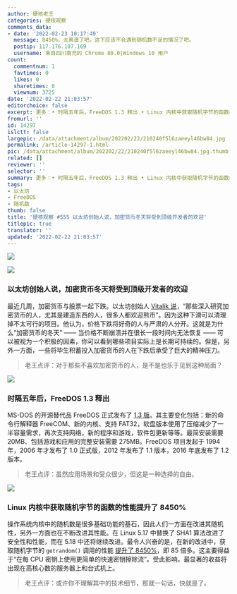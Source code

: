 ```yaml
---
author: 硬核老王
categories: 硬核观察
comments_data:
- date: '2022-02-23 10:17:49'
  message: 8450%，太离谱了吧。这下应该不会遇到随机数不足的情况了吧。
  postip: 117.176.107.169
  username: 来自四川南充的 Chrome 80.0|Windows 10 用户
count:
  commentnum: 1
  favtimes: 0
  likes: 0
  sharetimes: 0
  viewnum: 3725
date: '2022-02-22 21:03:57'
editorchoice: false
excerpt: 更多：• 时隔五年后，FreeDOS 1.3 释出 • Linux 内核中获取随机字节的函数的性能提升了 8450%
fromurl: ''
id: 14297
islctt: false
largepic: /data/attachment/album/202202/22/210240f5l6zaeeyl46bw84.jpg
permalink: /article-14297-1.html
pic: /data/attachment/album/202202/22/210240f5l6zaeeyl46bw84.jpg.thumb.jpg
related: []
reviewer: ''
selector: ''
summary: 更多：• 时隔五年后，FreeDOS 1.3 释出 • Linux 内核中获取随机字节的函数的性能提升了 8450%
tags:
- 以太坊
- FreeDOS
- 随机数
thumb: false
title: '硬核观察 #555 以太坊创始人说，加密货币冬天将受到顶级开发者的欢迎'
titlepic: true
translator: ''
updated: '2022-02-22 21:03:57'
---
```


![](/data/attachment/album/202202/22/210240f5l6zaeeyl46bw84.jpg)


![](/data/attachment/album/202202/22/210256p12d2rktnvdqq8pp.jpg)


### 以太坊创始人说，加密货币冬天将受到顶级开发者的欢迎


最近几周，加密货币与股票一起下跌。以太坊创始人 [Vitalik 说](https://markets.businessinsider.com/news/currencies/crypto-winter-ethereum-bitcoin-blockchain-technology-markets-investors-price-developers-2022-2)，“那些深入研究加密货币的人，尤其是建造东西的人，很多人都欢迎熊市”。因为这种下滑可以清理掉不太可行的项目。他认为，价格下跌将好奇的人与严肃的人分开。这就是为什么“加密货币的冬天” —— 当价格不断崩溃并在很长一段时间内无法恢复 —— 可以被视为一个积极的因素，你可以看到哪些项目实际上是长期可持续的。但是，另外一方面，一些将毕生积蓄投入加密货币的人在下跌后承受了巨大的精神压力。



> 
> 老王点评：对于那些不喜欢加密货币的人，是不是也乐于见到这种局面？
> 
> 
> 


![](/data/attachment/album/202202/22/210310k8yyz8siiiil3ol9.jpg)


### 时隔五年后，FreeDOS 1.3 释出


MS-DOS 的开源替代品 FreeDOS 正式发布了 [1.3 版](https://sourceforge.net/p/freedos/news/2022/02/freedos-13/)。其主要变化包括：新的命令行解释器 FreeCOM、新的内核、支持 FAT32，软盘版本使用了压缩减少了一半容量需求，再次支持网络，新的程序和游戏，软件包更新等等。最简安装需要 20MB、包括游戏和应用的完整安装需要 275MB。FreeDOS 项目发起于 1994 年，2006 年才发布了 1.0 正式版，2012 年发布了 1.1 版本，2016 年底发布了 1.2 版本。



> 
> 老王点评：虽然应用场景和受众很少，但这是一种选择的自由。
> 
> 
> 


![](/data/attachment/album/202202/22/210335wfkfgw2yff5588rd.jpg)


### Linux 内核中获取随机字节的函数的性能提升了 8450%


操作系统内核中的随机数是很多基础功能的基石，因此人们一方面在改进其随机性，另外一方面也在不断改进其性能。在 Linux 5.17 中替换了 SHA1 算法改进了安全性和性能，而在 5.18 中还将继续改进。最令人兴奋的是，在新的改进中，获取随机字节的 `getrandom()` 调用的性能 [提升了 8450%](https://www.phoronix.com/scan.php?page=news_item&px=Linux-getrandom-8450p)，即 85 倍多。这主要得益于“在每 CPU 密钥上使用更简单的快速密钥擦除流”。受此影响，最显著的收益将出现在高核心数的服务器上和台式机上。



> 
> 老王点评：或许你不理解其中的技术细节，那就一句话，快就是了。
> 
> 
>